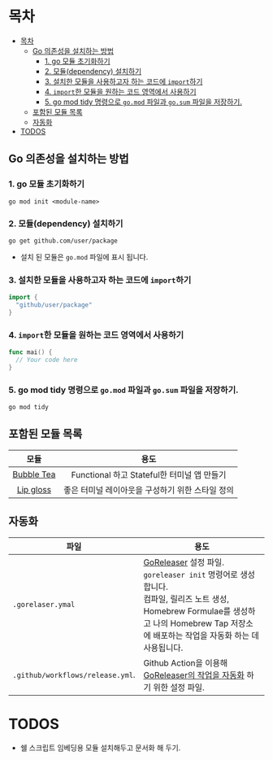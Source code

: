 # 목차

- [목차](#목차)
  - [Go 의존성을 설치하는 방법](#go-의존성을-설치하는-방법)
    - [1. go 모듈 초기화하기](#1-go-모듈-초기화하기)
    - [2. 모듈(dependency) 설치하기](#2-모듈dependency-설치하기)
    - [3. 설치한 모듈을 사용하고자 하는 코드에 `import`하기](#3-설치한-모듈을-사용하고자-하는-코드에-import하기)
    - [4. `import`한 모듈을 원하는 코드 영역에서 사용하기](#4-import한-모듈을-원하는-코드-영역에서-사용하기)
    - [5. go mod tidy 명령으로 `go.mod` 파일과 `go.sum` 파일을 저장하기.](#5-go-mod-tidy-명령으로-gomod-파일과-gosum-파일을-저장하기)
  - [포함된 모듈 목록](#포함된-모듈-목록)
  - [자동화](#자동화)
- [TODOS](#todos)

## Go 의존성을 설치하는 방법

### 1. go 모듈 초기화하기

```shell
go mod init <module-name>
```

### 2. 모듈(dependency) 설치하기

```shell
go get github.com/user/package
```

- 설치 된 모듈은 `go.mod` 파일에 표시 됩니다.

### 3. 설치한 모듈을 사용하고자 하는 코드에 `import`하기

```go
import {
  "github/user/package"
}
```

### 4. `import`한 모듈을 원하는 코드 영역에서 사용하기

```go
func mai() {
  // Your code here
}
```

### 5. go mod tidy 명령으로 `go.mod` 파일과 `go.sum` 파일을 저장하기.

```shell
go mod tidy
```

## 포함된 모듈 목록

|                           모듈                           |                       용도                       |
| :------------------------------------------------------: | :----------------------------------------------: |
| [Bubble Tea](https://github.com/charmbracelet/bubbletea) |   Functional 하고 Stateful한 터미널 앱 만들기    |
|  [Lip gloss](https://github.com/charmbracelet/lipgloss)  | 좋은 터미널 레이아웃을 구성하기 위한 스타일 정의 |

## 자동화

| 파일                             | 용도                                                                                                                                                                                                                     |
| -------------------------------- | ------------------------------------------------------------------------------------------------------------------------------------------------------------------------------------------------------------------------ |
| `.gorelaser.ymal`                | [GoReleaser](https://goreleaser.com/) 설정 파일. `goreleaser init` 명령어로 생성합니다. <br>컴파일, 릴리즈 노트 생성, Homebrew Formulae를 생성하고 나의 Homebrew Tap 저장소에 배포하는 작업을 자동화 하는 데 사용됩니다. |
| `.github/workflows/release.yml`. | Github Action을 이용해 [GoReleaser의 작업을 자동화](https://goreleaser.com/ci/actions/?h=github+ac) 하기 위한 설정 파일.                                                                                                 |

# TODOS

- 쉘 스크립트 임베딩용 모듈 설치해두고 문서화 해 두기.

